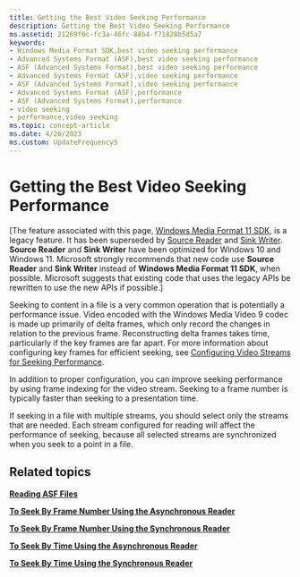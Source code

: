 ```yaml
---
title: Getting the Best Video Seeking Performance
description: Getting the Best Video Seeking Performance
ms.assetid: 21269f0c-fc3a-46fc-88b4-f71828b5d5a7
keywords:
- Windows Media Format SDK,best video seeking performance
- Advanced Systems Format (ASF),best video seeking performance
- ASF (Advanced Systems Format),best video seeking performance
- Advanced Systems Format (ASF),video seeking performance
- ASF (Advanced Systems Format),video seeking performance
- Advanced Systems Format (ASF),performance
- ASF (Advanced Systems Format),performance
- video seeking
- performance,video seeking
ms.topic: concept-article
ms.date: 4/26/2023
ms.custom: UpdateFrequency5
---
```


# Getting the Best Video Seeking Performance

\[The feature associated with this page, [Windows Media Format 11 SDK](/windows/win32/wmformat/windows-media-format-11-sdk), is a legacy feature. It has been superseded by [Source Reader](/windows/win32/medfound/source-reader) and [Sink Writer](/windows/win32/medfound/sink-writer). **Source Reader** and **Sink Writer** have been optimized for Windows 10 and Windows 11. Microsoft strongly recommends that new code use **Source Reader** and **Sink Writer** instead of **Windows Media Format 11 SDK**, when possible. Microsoft suggests that existing code that uses the legacy APIs be rewritten to use the new APIs if possible.\]

Seeking to content in a file is a very common operation that is potentially a performance issue. Video encoded with the Windows Media Video 9 codec is made up primarily of delta frames, which only record the changes in relation to the previous frame. Reconstructing delta frames takes time, particularly if the key frames are far apart. For more information about configuring key frames for efficient seeking, see [Configuring Video Streams for Seeking Performance](configuring-video-streams-for-seeking-performance.md).

In addition to proper configuration, you can improve seeking performance by using frame indexing for the video stream. Seeking to a frame number is typically faster than seeking to a presentation time.

If seeking in a file with multiple streams, you should select only the streams that are needed. Each stream configured for reading will affect the performance of seeking, because all selected streams are synchronized when you seek to a point in a file.

## Related topics

<dl> <dt>

[**Reading ASF Files**](reading-asf-files.md)
</dt> <dt>

[**To Seek By Frame Number Using the Asynchronous Reader**](to-seek-by-frame-number-using-the-asynchronous-reader.md)
</dt> <dt>

[**To Seek By Frame Number Using the Synchronous Reader**](to-seek-by-frame-number-using-the-synchronous-reader.md)
</dt> <dt>

[**To Seek By Time Using the Asynchronous Reader**](to-seek-by-time-using-the-asynchronous-reader.md)
</dt> <dt>

[**To Seek By Time Using the Synchronous Reader**](to-seek-by-time-using-the-synchronous-reader.md)
</dt> </dl>

 

 




